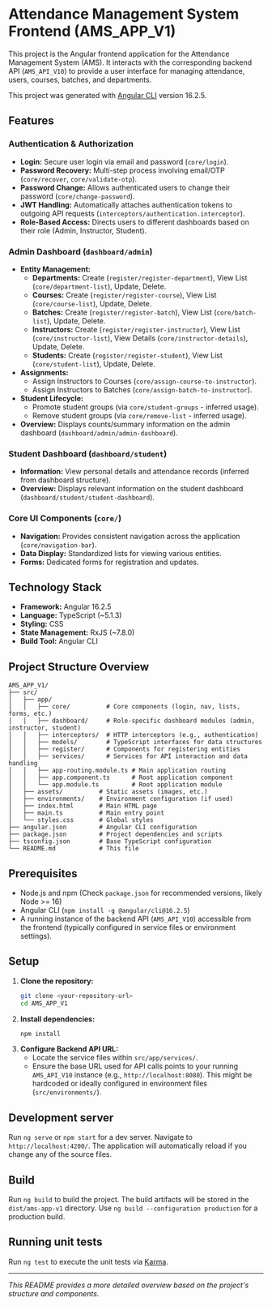 # Attendance Management System Frontend (AMS_APP_V1)

This project is the Angular frontend application for the Attendance Management System (AMS). It interacts with the corresponding backend API (`AMS_API_V10`) to provide a user interface for managing attendance, users, courses, batches, and departments.

This project was generated with [Angular CLI](https://github.com/angular/angular-cli) version 16.2.5.

## Features

### Authentication & Authorization
*   **Login:** Secure user login via email and password (`core/login`).
*   **Password Recovery:** Multi-step process involving email/OTP (`core/recover`, `core/validate-otp`).
*   **Password Change:** Allows authenticated users to change their password (`core/change-password`).
*   **JWT Handling:** Automatically attaches authentication tokens to outgoing API requests (`interceptors/authentication.interceptor`).
*   **Role-Based Access:** Directs users to different dashboards based on their role (Admin, Instructor, Student).

### Admin Dashboard (`dashboard/admin`)
*   **Entity Management:**
    *   **Departments:** Create (`register/register-department`), View List (`core/department-list`), Update, Delete.
    *   **Courses:** Create (`register/register-course`), View List (`core/course-list`), Update, Delete.
    *   **Batches:** Create (`register/register-batch`), View List (`core/batch-list`), Update, Delete.
    *   **Instructors:** Create (`register/register-instructor`), View List (`core/instructor-list`), View Details (`core/instructor-details`), Update, Delete.
    *   **Students:** Create (`register/register-student`), View List (`core/student-list`), Update, Delete.
*   **Assignments:**
    *   Assign Instructors to Courses (`core/assign-course-to-instructor`).
    *   Assign Instructors to Batches (`core/assign-batch-to-instructor`).
*   **Student Lifecycle:**
    *   Promote student groups (via `core/student-groups` - inferred usage).
    *   Remove student groups (via `core/remove-list` - inferred usage).
*   **Overview:** Displays counts/summary information on the admin dashboard (`dashboard/admin/admin-dashboard`).


### Student Dashboard (`dashboard/student`)
*   **Information:** View personal details and attendance records (inferred from dashboard structure).
*   **Overview:** Displays relevant information on the student dashboard (`dashboard/student/student-dashboard`).

### Core UI Components (`core/`)
*   **Navigation:** Provides consistent navigation across the application (`core/navigation-bar`).
*   **Data Display:** Standardized lists for viewing various entities.
*   **Forms:** Dedicated forms for registration and updates.

## Technology Stack

*   **Framework:** Angular 16.2.5
*   **Language:** TypeScript (~5.1.3)
*   **Styling:** CSS
*   **State Management:** RxJS (~7.8.0)
*   **Build Tool:** Angular CLI

## Project Structure Overview

```
AMS_APP_V1/
├── src/
│   ├── app/
│   │   ├── core/          # Core components (login, nav, lists, forms, etc.)
│   │   ├── dashboard/     # Role-specific dashboard modules (admin, instructor, student)
│   │   ├── interceptors/  # HTTP interceptors (e.g., authentication)
│   │   ├── models/        # TypeScript interfaces for data structures
│   │   ├── register/      # Components for registering entities
│   │   ├── services/      # Services for API interaction and data handling
│   │   ├── app-routing.module.ts # Main application routing
│   │   ├── app.component.ts      # Root application component
│   │   └── app.module.ts         # Root application module
│   ├── assets/          # Static assets (images, etc.)
│   ├── environments/    # Environment configuration (if used)
│   ├── index.html       # Main HTML page
│   ├── main.ts          # Main entry point
│   └── styles.css       # Global styles
├── angular.json         # Angular CLI configuration
├── package.json         # Project dependencies and scripts
├── tsconfig.json        # Base TypeScript configuration
└── README.md            # This file
```

## Prerequisites

*   Node.js and npm (Check `package.json` for recommended versions, likely Node >= 16)
*   Angular CLI (`npm install -g @angular/cli@16.2.5`)
*   A running instance of the backend API (`AMS_API_V10`) accessible from the frontend (typically configured in service files or environment settings).

## Setup

1.  **Clone the repository:**
    ```bash
    git clone <your-repository-url>
    cd AMS_APP_V1
    ```
2.  **Install dependencies:**
    ```bash
    npm install
    ```
3.  **Configure Backend API URL:**
    *   Locate the service files within `src/app/services/`.
    *   Ensure the base URL used for API calls points to your running `AMS_API_V10` instance (e.g., `http://localhost:8080`). This might be hardcoded or ideally configured in environment files (`src/environments/`).

## Development server

Run `ng serve` or `npm start` for a dev server. Navigate to `http://localhost:4200/`. The application will automatically reload if you change any of the source files.

## Build

Run `ng build` to build the project. The build artifacts will be stored in the `dist/ams-app-v1` directory. Use `ng build --configuration production` for a production build.

## Running unit tests

Run `ng test` to execute the unit tests via [Karma](https://karma-runner.github.io).

---

*This README provides a more detailed overview based on the project's structure and components.*
